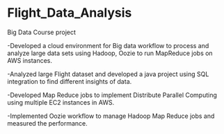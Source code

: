 # Flight_Data_Analysis

Big Data Course project

-Developed a cloud environment for Big data workflow to process and analyze large data sets using Hadoop, Oozie to run MapReduce jobs on AWS instances.

-Analyzed large Flight dataset and developed a java project using SQL integration to find different insights of data.

-Developed Map Reduce jobs to implement Distribute Parallel Computing using multiple EC2 instances in AWS.

-Implemented Oozie workflow to manage Hadoop Map Reduce jobs and measured the performance. 
